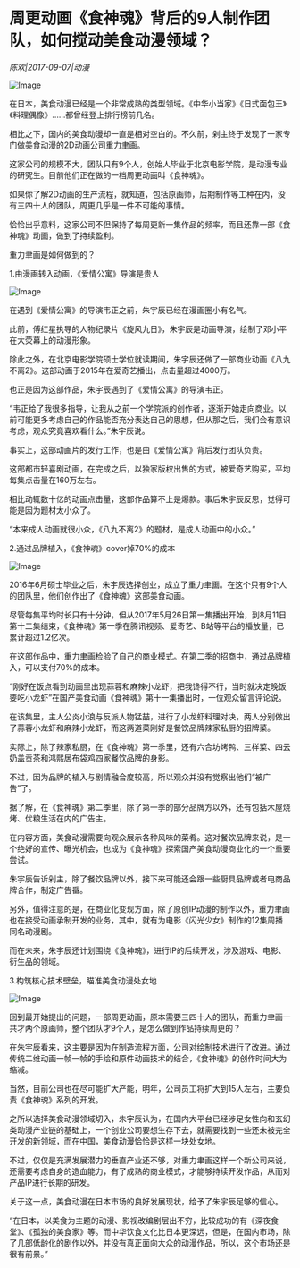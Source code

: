 # 周更动画《食神魂》背后的9人制作团队，如何搅动美食动漫领域？

*陈欢|2017-09-07|动漫*

![Image](http://si1.go2yd.com/get-image/0IjFRY9cXRI)

在日本，美食动漫已经是一个非常成熟的类型领域。《中华小当家》《日式面包王》《料理偶像》……都曾经登上排行榜前几名。

相比之下，国内的美食动漫却一直是相对空白的。不久前，剁主终于发现了一家专门做美食动漫的2D动画公司重力聿画。

这家公司的规模不大，团队只有9个人，创始人毕业于北京电影学院，是动漫专业的研究生。目前他们正在做的一档周更动画叫《食神魂》。

如果你了解2D动画的生产流程，就知道，包括原画师，后期制作等工种在内，没有三四十人的团队，周更几乎是一件不可能的事情。

恰恰出乎意料，这家公司不但保持了每周更新一集作品的频率，而且还靠一部《食神魂》动画，做到了持续盈利。

重力聿画是如何做到的？

1.由漫画转入动画，《爱情公寓》导演是贵人

![Image](http://si1.go2yd.com/get-image/0IjFRU8435U)

在遇到《爱情公寓》的导演韦正之前，朱宇辰已经在漫画圈小有名气。

此前，傅红星执导的人物纪录片《旋风九日》，朱宇辰是动画导演，绘制了邓小平在大荧幕上的动漫形象。

除此之外，在北京电影学院硕士学位就读期间，朱宇辰还做了一部商业动画《八九不离2》。这部动画于2015年在爱奇艺播出，点击量超过4000万。

也正是因为这部作品，朱宇辰遇到了《爱情公寓》的导演韦正。

“韦正给了我很多指导，让我从之前一个学院派的创作者，逐渐开始走向商业。以前可能更多考虑自己的作品能否充分表达自己的思想，但从那之后，我们会有意识考虑，观众究竟喜欢看什么。”朱宇辰说。

事实上，这部动画片的发行工作，也是由《爱情公寓》背后发行团队负责。

这部都市轻喜剧动画，在完成之后，以独家版权出售的方式，被爱奇艺购买，平均每集点击量在160万左右。

相比动辄数十亿的动画点击量，这部作品算不上是爆款。事后朱宇辰反思，觉得可能是因为题材太小众了。

“本来成人动画就很小众，《八九不离2》的题材，是成人动画中的小众。”

2.通过品牌植入，《食神魂》cover掉70%的成本

![Image](http://si1.go2yd.com/get-image/0IjFRWtnKts)

2016年6月硕士毕业之后，朱宇辰选择创业，成立了重力聿画。在这个只有9个人的团队里，他们创作出了《食神魂》这部美食动画。

尽管每集平均时长只有十分钟，但从2017年5月26日第一集播出开始，到8月11日第十二集结束，《食神魂》第一季在腾讯视频、爱奇艺、B站等平台的播放量，已累计超过1.2亿次。

在这部作品中，重力聿画检验了自己的商业模式。在第二季的招商中，通过品牌植入，可以支付70%的成本。

“刚好在饭点看到动画里出现蒜蓉和麻辣小龙虾，把我馋得不行，当时就决定晚饭要吃小龙虾”在国产美食动画《食神魂》第十一集播出时，一位观众留言评论说。

在该集里，主人公炎小浪与反派人物锰喆，进行了小龙虾料理对决，两人分别做出了蒜蓉小龙虾和麻辣小龙虾，而这两道菜刚好是餐饮品牌辣家私厨的招牌菜。

实际上，除了辣家私厨，在《食神魂》第一季里，还有六合坊烤鸭、三样菜、四云奶盖贡茶和鸿熙居布袋鸡四家餐饮品牌的身影。

不过，因为品牌的植入与剧情融合度较高，所以观众并没有觉察出他们“被广告”了。

据了解，在《食神魂》第二季里，除了第一季的部分品牌方以外，还有包括木屋烧烤、优粮生活在内的广告主。

在内容方面，美食动漫需要向观众展示各种风味的菜肴。这对餐饮品牌来说，是一个绝好的宣传、曝光机会，也成为《食神魂》探索国产美食动漫商业化的一个重要尝试。

朱宇辰告诉剁主，除了餐饮品牌以外，接下来可能还会跟一些厨具品牌或者电商品牌合作，制定广告番。

另外，值得注意的是，在商业化变现方面，除了原创IP动漫的制作以外，重力聿画也在接受动画承制开发的业务，其中，就有为电影《闪光少女》制作的12集周播同名动漫剧。

而在未来，朱宇辰还计划围绕《食神魂》，进行IP的后续开发，涉及游戏、电影、衍生品的领域。

3.构筑核心技术壁垒，瞄准美食动漫处女地

![Image](http://si1.go2yd.com/get-image/0IjFRV8GlNI)

回到最开始提出的问题，一部周更动画，原本需要三四十人的团队，而重力聿画一共才两个原画师，整个团队才9个人，是怎么做到作品持续周更的？

在朱宇辰看来，这主要是因为在制造流程方面，公司对绘制技术进行了改进。通过传统二维动画一帧一帧的手绘和原件动画技术的结合，《食神魂》的创作时间大为缩减。

当然，目前公司也在尽可能扩大产能，明年，公司员工将扩大到15人左右，主要负责《食神魂》系列的开发。

之所以选择美食动漫领域切入，朱宇辰认为，在国内大平台已经涉足女性向和玄幻类动漫产业链的基础上，一个创业公司要想生存下去，就需要找到一些还未被完全开发的新领域，而在中国，美食动漫恰恰是这样一块处女地。

不过，仅仅是充满发展潜力的垂直产业还不够，对重力聿画这样一个新公司来说，还需要考虑自身的造血能力，有了成熟的商业模式，才能够持续开发作品，从而对产品IP进行长期的研发。

关于这一点，美食动漫在日本市场的良好发展现状，给予了朱宇辰足够的信心。

“在日本，以美食为主题的动漫、影视改编剧层出不穷，比较成功的有《深夜食堂》、《孤独的美食家》等。而中华饮食文化比日本更深远，但是，在国内市场，除了几部低龄化的剧作以外，并没有真正面向大众的动漫作品，所以，这个市场还是很有前景。”

